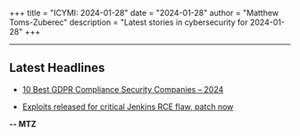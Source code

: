 +++
title = "ICYMI: 2024-01-28"
date = "2024-01-28"
author = "Matthew Toms-Zuberec"
description = "Latest stories in cybersecurity for 2024-01-28"
+++

---------------------------------------------------------------------------
## Latest Headlines
- [10 Best GDPR Compliance Security Companies – 2024](https://cybersecuritynews.com/gdpr-compliance-security/)

- [Exploits released for critical Jenkins RCE flaw, patch now](https://www.bleepingcomputer.com/news/security/exploits-released-for-critical-jenkins-rce-flaw-patch-now/)

**-- MTZ**